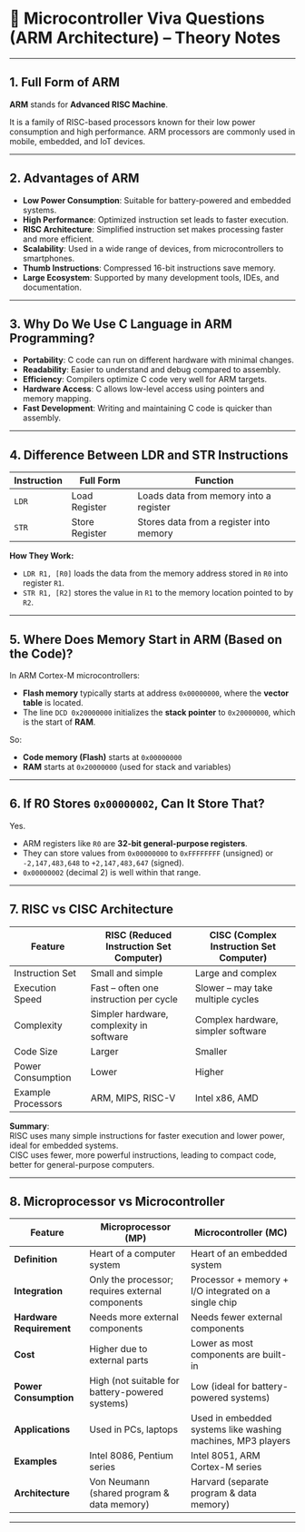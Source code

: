 # 🧠 Microcontroller Viva Questions (ARM Architecture) – Theory Notes

---

## 1. Full Form of ARM

**ARM** stands for **Advanced RISC Machine**.

It is a family of RISC-based processors known for their low power consumption and high performance. ARM processors are commonly used in mobile, embedded, and IoT devices.

---

## 2. Advantages of ARM

- **Low Power Consumption**: Suitable for battery-powered and embedded systems.  
- **High Performance**: Optimized instruction set leads to faster execution.  
- **RISC Architecture**: Simplified instruction set makes processing faster and more efficient.  
- **Scalability**: Used in a wide range of devices, from microcontrollers to smartphones.  
- **Thumb Instructions**: Compressed 16-bit instructions save memory.  
- **Large Ecosystem**: Supported by many development tools, IDEs, and documentation.

---

## 3. Why Do We Use C Language in ARM Programming?

- **Portability**: C code can run on different hardware with minimal changes.  
- **Readability**: Easier to understand and debug compared to assembly.  
- **Efficiency**: Compilers optimize C code very well for ARM targets.  
- **Hardware Access**: C allows low-level access using pointers and memory mapping.  
- **Fast Development**: Writing and maintaining C code is quicker than assembly.

---

## 4. Difference Between LDR and STR Instructions

| Instruction | Full Form       | Function                                      |
|-------------|------------------|-----------------------------------------------|
| `LDR`       | Load Register    | Loads data from memory into a register        |
| `STR`       | Store Register   | Stores data from a register into memory       |

**How They Work:**

- `LDR R1, [R0]` loads the data from the memory address stored in `R0` into register `R1`.  
- `STR R1, [R2]` stores the value in `R1` to the memory location pointed to by `R2`.

---

## 5. Where Does Memory Start in ARM (Based on the Code)?

In ARM Cortex-M microcontrollers:

- **Flash memory** typically starts at address `0x00000000`, where the **vector table** is located.  
- The line `DCD 0x20000000` initializes the **stack pointer** to `0x20000000`, which is the start of **RAM**.

So:
- **Code memory (Flash)** starts at `0x00000000`  
- **RAM** starts at `0x20000000` (used for stack and variables)

---

## 6. If R0 Stores `0x00000002`, Can It Store That?

Yes.

- ARM registers like `R0` are **32-bit general-purpose registers**.  
- They can store values from `0x00000000` to `0xFFFFFFFF` (unsigned) or `-2,147,483,648` to `+2,147,483,647` (signed).  
- `0x00000002` (decimal 2) is well within that range.

---

## 7. RISC vs CISC Architecture

| Feature             | RISC (Reduced Instruction Set Computer)   | CISC (Complex Instruction Set Computer)       |
|---------------------|-------------------------------------------|-----------------------------------------------|
| Instruction Set     | Small and simple                          | Large and complex                             |
| Execution Speed     | Fast – often one instruction per cycle    | Slower – may take multiple cycles             |
| Complexity          | Simpler hardware, complexity in software  | Complex hardware, simpler software            |
| Code Size           | Larger                                    | Smaller                                       |
| Power Consumption   | Lower                                     | Higher                                        |
| Example Processors  | ARM, MIPS, RISC-V                         | Intel x86, AMD                                |

**Summary**:  
RISC uses many simple instructions for faster execution and lower power, ideal for embedded systems.  
CISC uses fewer, more powerful instructions, leading to compact code, better for general-purpose computers.

---

## 8. Microprocessor vs Microcontroller

| Feature                        | Microprocessor (MP)                                          | Microcontroller (MC)                                         |
|--------------------------------|---------------------------------------------------------------|---------------------------------------------------------------|
| **Definition**                | Heart of a computer system                                    | Heart of an embedded system                                   |
| **Integration**              | Only the processor; requires external components              | Processor + memory + I/O integrated on a single chip          |
| **Hardware Requirement**     | Needs more external components                                | Needs fewer external components                               |
| **Cost**                     | Higher due to external parts                                  | Lower as most components are built-in                         |
| **Power Consumption**        | High (not suitable for battery-powered systems)               | Low (ideal for battery-powered systems)                       |
| **Applications**             | Used in PCs, laptops                                          | Used in embedded systems like washing machines, MP3 players   |
| **Examples**                 | Intel 8086, Pentium series                                    | Intel 8051, ARM Cortex-M series                               |
| **Architecture**            | Von Neumann (shared program & data memory)                    | Harvard (separate program & data memory)                      |

---
